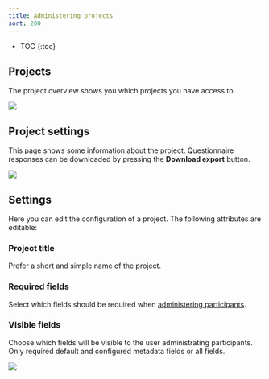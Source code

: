 ```yaml
---
title: Administering projects
sort: 200
---
```


* TOC
{:toc}

## Projects

The project overview shows you which projects you have access to. 

<img src='/assets/images/screenshots/medo/en/projectoverzicht.png' />

## Project settings

This page shows some information about the project. Questionnaire responses can be downloaded by pressing the **Download export** button. 

<img src='/assets/images/screenshots/medo/en/projectpagina.png' />

## Settings

Here you can edit the configuration of a project. The following attributes are editable:

### Project title

Prefer a short and simple name of the project.

### Required fields

Select which fields should be required when [administering participants](../werken_met_deelnemers).

### Visible fields

Choose which fields will be visible to the user administrating participants. Only required default and configured metadata fields or all fields.

<img src='/assets/images/screenshots/medo/en/projectinstellingen.png' />
